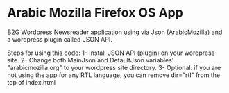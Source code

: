 Arabic Mozilla Firefox OS App
========

B2G Wordpress Newsreader application using via Json (ArabicMozilla) and a wordpress plugin called JSON API.

Steps for using this code:
1- Install JSON API (plugin) on your wordpress site.
2- Change both MainJson and DefaultJson variables' "arabicmozilla.org" to your wordpress site directory.
3- Optional: if you are not using the app for any RTL language, you can remove dir="rtl" from the top of index.html
